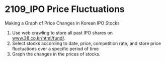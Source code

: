 # 2109_IPO Price Fluctuations
Making a Graph of Price Changes in Korean IPO Stocks

1. Use web crawling to store all past IPO shares on www.38.co.kr/html/fund/.
2. Select stocks according to date, price, competition rate, and store price fluctuations over a specific period of time
3. Graph the changes in the prices of stocks.
